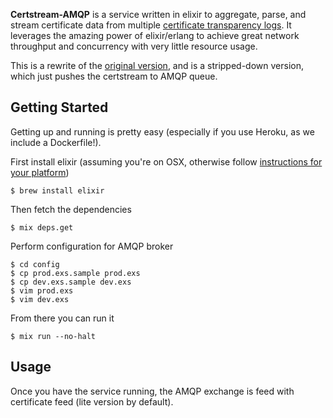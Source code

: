 **Certstream-AMQP** is a service written in elixir to aggregate, parse, and stream certificate data from multiple [certificate transparency logs](https://www.certificate-transparency.org/what-is-ct). It leverages the amazing power of elixir/erlang to achieve great network throughput and concurrency with very little resource usage.

This is a rewrite of the [original version](https://github.com/CaliDog/certstream-server), and is a stripped-down version, which just pushes the certstream to AMQP queue.

## Getting Started

Getting up and running is pretty easy (especially if you use Heroku, as we include a Dockerfile!).

First install elixir (assuming you're on OSX, otherwise follow [instructions for your platform](https://elixir-lang.org/install.html))

```
$ brew install elixir
```

Then fetch the dependencies

```
$ mix deps.get
```

Perform configuration for AMQP broker

```
$ cd config
$ cp prod.exs.sample prod.exs
$ cp dev.exs.sample dev.exs
$ vim prod.exs
$ vim dev.exs
```

From there you can run it

```
$ mix run --no-halt
```

## Usage

Once you have the service running, the AMQP exchange is feed with certificate feed (lite version by default).


